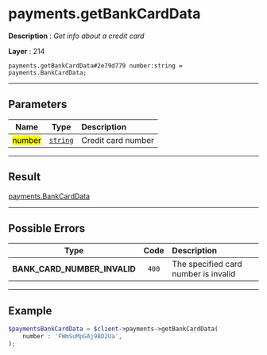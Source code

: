 # payments.getBankCardData

**Description** : *Get info about a credit card*

**Layer** : 214

```tl
payments.getBankCardData#2e79d779 number:string = payments.BankCardData;
```

---

## Parameters

| Name | Type | Description |
| :---: | :---: | :--- |
| <mark>number</mark> | [`string`](type/string) | Credit card number |

---

## Result

[payments.BankCardData](type/payments.BankCardData)

---

## Possible Errors

| Type | Code | Description |
| :---: | :---: | :--- |
| **BANK_CARD_NUMBER_INVALID** | `400` | The specified card number is invalid |

---

## Example

```php
$paymentsBankCardData = $client->payments->getBankCardData(
	number : 'FWmSuMpGAj9BD2Ua',
);
```